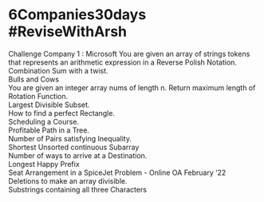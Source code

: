 # 6Companies30days #ReviseWithArsh
Challenge Company 1 : Microsoft 
You are given an array of strings tokens that represents an arithmetic expression in a Reverse Polish Notation.  
Combination Sum with a twist.  
Bulls and Cows  
You are given an integer array nums of length n. Return maximum length of Rotation Function.  
Largest Divisible Subset.  
How to find a perfect Rectangle.  
Scheduling a Course.  
Profitable Path in a Tree.  
Number of Pairs satisfying Inequality.  
Shortest Unsorted continuous Subarray  
Number of ways to arrive at a Destination.  
Longest Happy Prefix  
Seat Arrangement in a SpiceJet Problem - Online OA February ‘22  
Deletions to make an array divisible.  
Substrings containing all three Characters  
